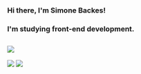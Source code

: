 ### Hi there, I'm Simone Backes! 
### I'm studying front-end development.

  ##
 


<div>
<img src="https://github-readme-stats.vercel.app/api/top-langs?username=sihbackes"/>
</div>
<br>
<div>
<a href = "mailto:simonebackesv@gmail.com"><img src="https://img.shields.io/badge/-Gmail-%23333?style=for-the-badge&logo=gmail&logoColor=white" target="_blank"></a>
<a href="https://www.linkedin.com/in/simone-backes/" target="_blank"><img src="https://img.shields.io/badge/-LinkedIn-%230077B5?style=for-the-badge&logo=linkedin&logoColor=white" target="_blank"></a> 
</div>



